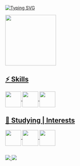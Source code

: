 <div style= "display: inline_block">

  
[![Typing SVG](https://readme-typing-svg.herokuapp.com?font=Poppins&size=30&duration=3000&pause=1000&color=D7D7D7&width=720&height=50&lines=%3C+Hello+World+%2F%3E)](https://git.io/typing-svg)

</div>

<div>
    <a href="https://github.com/gabrielarrincon">
    <img height="160em" src="https://github-readme-stats.vercel.app/api/top-langs/?username=gabrielarrincon&layout=compact&langs_count=16&theme=dark"/>
</div>

## ⚡ Skills
<div>
  <img align="center" height="50" src="https://cdn.jsdelivr.net/gh/devicons/devicon/icons/javascript/javascript-original.svg">
  <img align="center" height="50" src="https://cdn.jsdelivr.net/gh/devicons/devicon/icons/html5/html5-original.svg">
  <img align="center" height="50" src="https://cdn.jsdelivr.net/gh/devicons/devicon/icons/css3/css3-original.svg">
</div>

## 👀 Studying | Interests
<div>
  <img align="center" height="50" src="https://cdn.jsdelivr.net/gh/devicons/devicon/icons/sql/sql-original-wordmark.svg"/>
  <img align="center" height="50" src="https://cdn.jsdelivr.net/gh/devicons/devicon/icons/angularjs/angularjs.svg" />
  <img align="center" height="50" src="https://cdn.jsdelivr.net/gh/devicons/devicon/icons/java/java.svg" />         
</div>

##

<div>
  <a href="https://www.linkedin.com/in/gabriela-rincon-226ab0199?/"> 
      <img src="https://img.shields.io/badge/LinkedIn-0077B5?style=for-the-badge&logo=linkedin&logoColor=white"/> 
  </a>
  
  <a href = "mailto:gabriela.rrincon@gmail.com">
    <img src="https://img.shields.io/badge/-Gmail-%23333?style=for-the-badge&logo=gmail&logoColor=white" target="_blank">
  </a>
</div>
